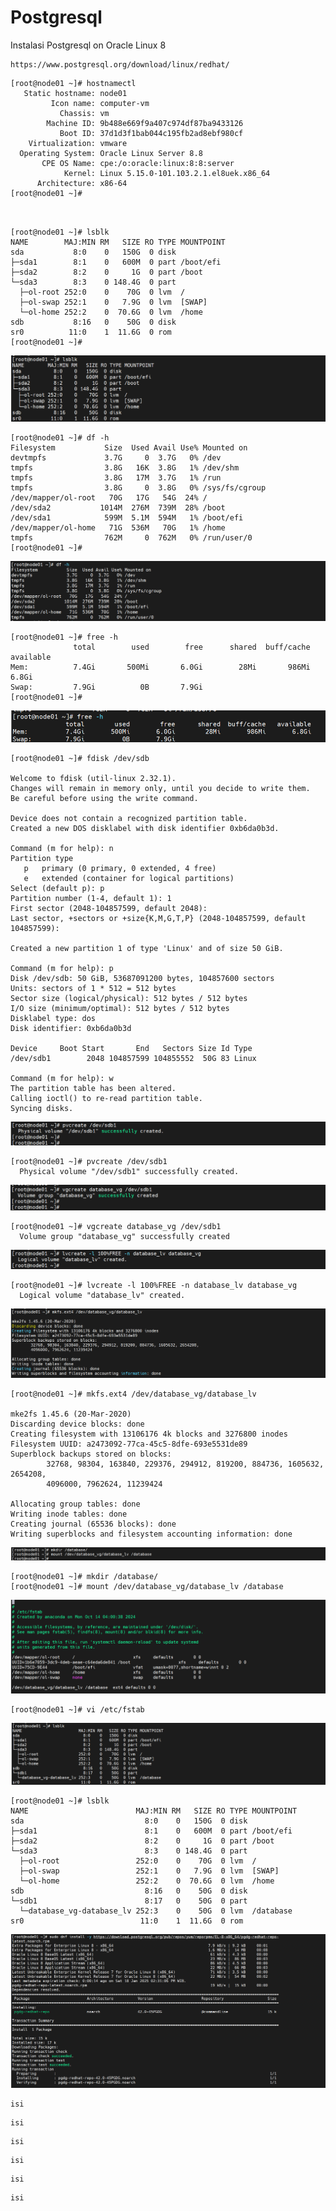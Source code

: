 # Postgresql
Instalasi Postgresql on Oracle Linux 8

```
https://www.postgresql.org/download/linux/redhat/
```
```
[root@node01 ~]# hostnamectl
   Static hostname: node01
         Icon name: computer-vm
           Chassis: vm
        Machine ID: 9b488e669f9a407c974df87ba9433126
           Boot ID: 37d1d3f1bab044c195fb2ad8ebf980cf
    Virtualization: vmware
  Operating System: Oracle Linux Server 8.8
       CPE OS Name: cpe:/o:oracle:linux:8:8:server
            Kernel: Linux 5.15.0-101.103.2.1.el8uek.x86_64
      Architecture: x86-64
[root@node01 ~]#



```
```
[root@node01 ~]# lsblk
NAME        MAJ:MIN RM   SIZE RO TYPE MOUNTPOINT
sda           8:0    0   150G  0 disk
├─sda1        8:1    0   600M  0 part /boot/efi
├─sda2        8:2    0     1G  0 part /boot
└─sda3        8:3    0 148.4G  0 part
  ├─ol-root 252:0    0    70G  0 lvm  /
  ├─ol-swap 252:1    0   7.9G  0 lvm  [SWAP]
  └─ol-home 252:2    0  70.6G  0 lvm  /home
sdb           8:16   0    50G  0 disk
sr0          11:0    1  11.6G  0 rom
[root@node01 ~]#
```
![image alt](https://github.com/abduumr/Postgresql/blob/main/postgres/2.png?raw=true)

```
[root@node01 ~]# df -h
Filesystem           Size  Used Avail Use% Mounted on
devtmpfs             3.7G     0  3.7G   0% /dev
tmpfs                3.8G   16K  3.8G   1% /dev/shm
tmpfs                3.8G   17M  3.7G   1% /run
tmpfs                3.8G     0  3.8G   0% /sys/fs/cgroup
/dev/mapper/ol-root   70G   17G   54G  24% /
/dev/sda2           1014M  276M  739M  28% /boot
/dev/sda1            599M  5.1M  594M   1% /boot/efi
/dev/mapper/ol-home   71G  536M   70G   1% /home
tmpfs                762M     0  762M   0% /run/user/0
[root@node01 ~]#
```
![image alt](https://github.com/abduumr/Postgresql/blob/main/postgres/3.png?raw=true)

```
[root@node01 ~]# free -h
              total        used        free      shared  buff/cache   available
Mem:          7.4Gi       500Mi       6.0Gi        28Mi       986Mi       6.8Gi
Swap:         7.9Gi          0B       7.9Gi
[root@node01 ~]#
```
![image alt](https://github.com/abduumr/Postgresql/blob/main/postgres/4.png?raw=true)

```
[root@node01 ~]# fdisk /dev/sdb

Welcome to fdisk (util-linux 2.32.1).
Changes will remain in memory only, until you decide to write them.
Be careful before using the write command.

Device does not contain a recognized partition table.
Created a new DOS disklabel with disk identifier 0xb6da0b3d.

Command (m for help): n
Partition type
   p   primary (0 primary, 0 extended, 4 free)
   e   extended (container for logical partitions)
Select (default p): p
Partition number (1-4, default 1): 1
First sector (2048-104857599, default 2048):
Last sector, +sectors or +size{K,M,G,T,P} (2048-104857599, default 104857599):

Created a new partition 1 of type 'Linux' and of size 50 GiB.

Command (m for help): p
Disk /dev/sdb: 50 GiB, 53687091200 bytes, 104857600 sectors
Units: sectors of 1 * 512 = 512 bytes
Sector size (logical/physical): 512 bytes / 512 bytes
I/O size (minimum/optimal): 512 bytes / 512 bytes
Disklabel type: dos
Disk identifier: 0xb6da0b3d

Device     Boot Start       End   Sectors Size Id Type
/dev/sdb1        2048 104857599 104855552  50G 83 Linux

Command (m for help): w
The partition table has been altered.
Calling ioctl() to re-read partition table.
Syncing disks.
```
![image alt](https://github.com/abduumr/Postgresql/blob/main/postgres/6.png?raw=true)

```
[root@node01 ~]# pvcreate /dev/sdb1
  Physical volume "/dev/sdb1" successfully created.
```
![image alt](https://github.com/abduumr/Postgresql/blob/main/postgres/7.png?raw=true)

```
[root@node01 ~]# vgcreate database_vg /dev/sdb1
  Volume group "database_vg" successfully created
```
![image alt](https://github.com/abduumr/Postgresql/blob/main/postgres/8.png?raw=true)

```
[root@node01 ~]# lvcreate -l 100%FREE -n database_lv database_vg
  Logical volume "database_lv" created.
```
![image alt](https://github.com/abduumr/Postgresql/blob/main/postgres/9.png?raw=true)

```
[root@node01 ~]# mkfs.ext4 /dev/database_vg/database_lv

mke2fs 1.45.6 (20-Mar-2020)
Discarding device blocks: done
Creating filesystem with 13106176 4k blocks and 3276800 inodes
Filesystem UUID: a2473092-77ca-45c5-8dfe-693e5531de89
Superblock backups stored on blocks:
        32768, 98304, 163840, 229376, 294912, 819200, 884736, 1605632, 2654208,
        4096000, 7962624, 11239424

Allocating group tables: done
Writing inode tables: done
Creating journal (65536 blocks): done
Writing superblocks and filesystem accounting information: done
```
![image alt](https://github.com/abduumr/Postgresql/blob/main/postgres/10.png?raw=true)

```
[root@node01 ~]# mkdir /database/
[root@node01 ~]# mount /dev/database_vg/database_lv /database
```
![image alt](https://github.com/abduumr/Postgresql/blob/main/postgres/11.png?raw=true)

```
[root@node01 ~]# vi /etc/fstab

```
![image alt](https://github.com/abduumr/Postgresql/blob/main/postgres/12.png?raw=true)

```
[root@node01 ~]# lsblk
NAME                        MAJ:MIN RM   SIZE RO TYPE MOUNTPOINT
sda                           8:0    0   150G  0 disk
├─sda1                        8:1    0   600M  0 part /boot/efi
├─sda2                        8:2    0     1G  0 part /boot
└─sda3                        8:3    0 148.4G  0 part
  ├─ol-root                 252:0    0    70G  0 lvm  /
  ├─ol-swap                 252:1    0   7.9G  0 lvm  [SWAP]
  └─ol-home                 252:2    0  70.6G  0 lvm  /home
sdb                           8:16   0    50G  0 disk
└─sdb1                        8:17   0    50G  0 part
  └─database_vg-database_lv 252:3    0    50G  0 lvm  /database
sr0                          11:0    1  11.6G  0 rom
```
![image alt](https://github.com/abduumr/Postgresql/blob/main/postgres/13.png?raw=true)

```
isi
```
```
isi
```
```
isi
```
```
isi
```
```
isi
```
```
isi
```
